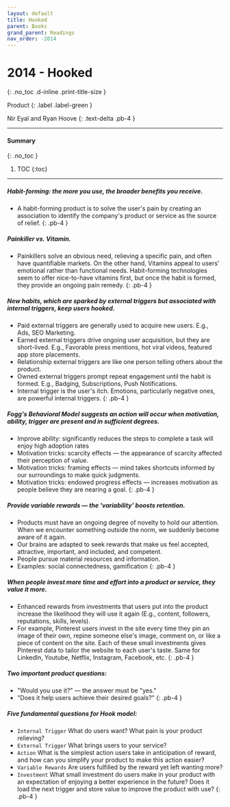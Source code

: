 ```yaml
---
layout: default
title: Hooked
parent: Books
grand_parent: Readings
nav_order: -2014
---
```


# 2014 - Hooked
{: .no_toc .d-inline .print-title-size }

Product
{: .label .label-green }

Nir Eyal and Ryan Hoove
{: .text-delta .pb-4 }

---

#### Summary 
{: .no_toc }

1. TOC
{:toc}

---

##### Habit-forming: the more you use, the broader benefits you receive.
- A habit-forming product is to solve the user's pain by creating an association to identify the company's product or service as the source of relief.
{: .pb-4 }

##### Painkiller vs. Vitamin.
- Painkillers solve an obvious need, relieving a specific pain, and often have quantifiable markets. On the other hand, Vitamins appeal to users' emotional rather than functional needs. Habit-forming technologies seem to offer nice-to-have vitamins first, but once the habit is formed, they provide an ongoing pain remedy.
{: .pb-4 }

##### New habits, which are sparked by external triggers but associated with internal triggers, keep users hooked.
- Paid external triggers are generally used to acquire new users. E.g., Ads, SEO Marketing.
- Earned external triggers drive ongoing user acquisition, but they are short-lived. E.g., Favorable press mentions, hot viral videos, featured app store placements.
- Relationship external triggers are like one person telling others about the product.
- Owned external triggers prompt repeat engagement until the habit is formed. E.g., Badging, Subscriptions, Push Notifications.
- Internal trigger is the user's itch. Emotions, particularly negative ones, are powerful internal triggers.
{: .pb-4 }

##### Fogg's Behavioral Model suggests an action will occur when motivation, ability, trigger are present and in sufficient degrees.
- Improve ability: significantly reduces the steps to complete a task will enjoy high adoption rates
- Motivation tricks: scarcity effects — the appearance of scarcity affected their perception of value.
- Motivation tricks: framing effects — mind takes shortcuts informed by our surroundings to make quick judgments.
- Motivation tricks: endowed progress effects — increases motivation as people believe they are nearing a goal.
{: .pb-4 }

##### Provide variable rewards — the 'variability' boosts retention.
- Products must have an ongoing degree of novelty to hold our attention. When we encounter something outside the norm, we suddenly become aware of it again.
- Our brains are adapted to seek rewards that make us feel accepted, attractive, important, and included, and competent.
- People pursue material resources and information.
- Examples: social connectedness, gamification
{: .pb-4 }

##### When people invest more time and effort into a product or service, they value it more. 
- Enhanced rewards from investments that users put into the product increase the likelihood they will use it again (E.g., content, followers, reputations, skills, levels).
- For example, Pinterest users invest in the site every time they pin an image of their own, repine someone else's image, comment on, or like a piece of content on the site. Each of these small investments gives Pinterest data to tailor the website to each user's taste. Same for LinkedIn, Youtube, Netflix, Instagram, Facebook, etc.
{: .pb-4 }

##### Two important product questions:
- "Would you use it?" — the answer must be "yes."
- "Does it help users achieve their desired goals?"
{: .pb-4 }

##### Five fundamental questions for Hook model:
- `Internal Trigger` What do users want? What pain is your product relieving?
- `External Trigger` What brings users to your service?
- `Action` What is the simplest action users take in anticipation of reward, and how can you simplify your product to make this action easier?
- `Variable Rewards` Are users fulfilled by the reward yet left wanting more?
- `Investment` What small investment do users make in your product with an expectation of enjoying a better experience in the future? Does it load the next trigger and store value to improve the product with use?
{: .pb-4 }
